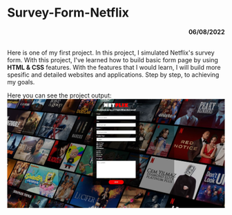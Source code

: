 # Survey-Form-Netflix

<div align="right"><b>06/08/2022</b></div><br>

Here is one of my first project. In this project, I simulated Netflix's survey form. 
With this project, I've learned how to build basic form page by using **HTML & CSS** features. With the features that I would learn, I will build more spesific and detailed websites and applications. Step by step, to achieving my goals.

Here you can see the project output:
![SurveyForm](/Survey-Form-Netflix/img/surveyform-netflix.JPG)